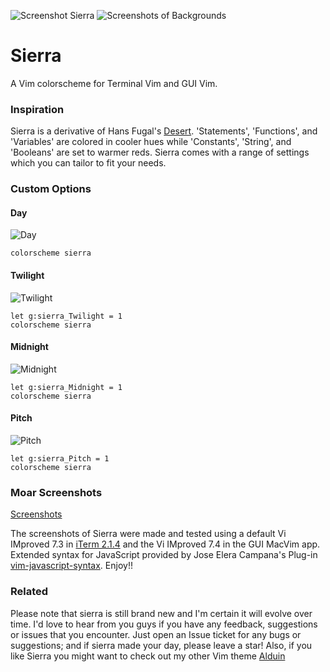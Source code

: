 ![Screenshot Sierra](https://cloud.githubusercontent.com/assets/11221489/12998696/988748a2-d0fb-11e5-8a21-5ed1cb4f713b.jpg)
![Screenshots of Backgrounds](https://cloud.githubusercontent.com/assets/11221489/12998707/c49087ce-d0fb-11e5-9cfd-63ecd78544c6.png)

# Sierra #

A Vim colorscheme for Terminal Vim and GUI Vim. 

### Inspiration ###

Sierra is a derivative of Hans Fugal's [Desert](https://github.com/fugalh/desert.vim). 'Statements', 'Functions', and 'Variables' are colored in cooler hues while 'Constants', 'String', and 'Booleans' are set to warmer reds. Sierra comes with a range of settings which you can tailor to fit your needs.

### Custom Options ###

#### Day ####
![Day](https://cloud.githubusercontent.com/assets/11221489/13026632/f1a86bda-d1e3-11e5-8319-bc51e6feb26c.png)

    colorscheme sierra

#### Twilight ####
![Twilight](https://cloud.githubusercontent.com/assets/11221489/13026633/f7453c6c-d1e3-11e5-8116-1687009a7b28.png)

    let g:sierra_Twilight = 1
    colorscheme sierra

#### Midnight ####
![Midnight](https://cloud.githubusercontent.com/assets/11221489/13026634/fdd2160e-d1e3-11e5-9e00-702c2cc9e00b.png)

    let g:sierra_Midnight = 1
    colorscheme sierra

#### Pitch ####
![Pitch](https://cloud.githubusercontent.com/assets/11221489/13026637/04503aec-d1e4-11e5-9459-2dfbdae70e1b.png)

    let g:sierra_Pitch = 1
    colorscheme sierra


### Moar Screenshots ###
[Screenshots](https://github.com/AlessandroYorba/Sierra/issues/1)

The screenshots of Sierra were made and tested using a default Vi IMproved 7.3 in [iTerm 2.1.4](https://www.iterm2.com) and the Vi IMproved 7.4 in the GUI MacVim app. Extended syntax for JavaScript provided by Jose Elera Campana's Plug-in [vim-javascript-syntax](https://github.com/jelera/vim-javascript-syntax). Enjoy!!

### Related ###
Please note that sierra is still brand new and I'm certain it will evolve over time. I'd love to hear from you guys if you have any feedback, suggestions or issues that you encounter. Just open an Issue ticket for any bugs or suggestions; and if sierra made your day, please leave a star! Also, if you like Sierra you might want to check out my other Vim theme [Alduin](https://github.com/AlessandroYorba/Alduin)
